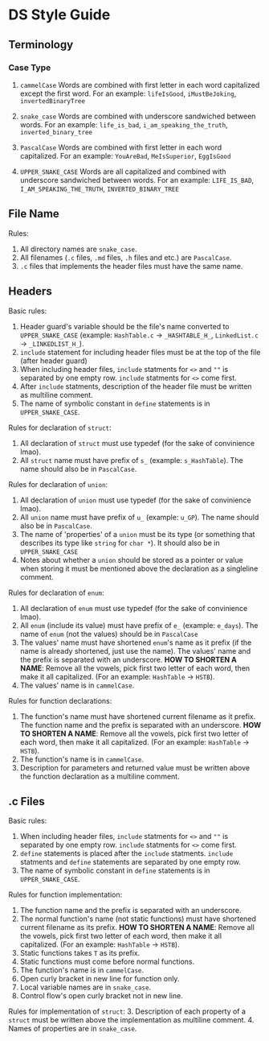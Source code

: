 # DS Style Guide

## Terminology
### Case Type
1. `cammelCase`
Words are combined with first letter in each word capitalized except the first word. 
For an example: `lifeIsGood`, `iMustBeJoking`, `invertedBinaryTree`

2. `snake_case`
Words are combined with underscore sandwiched between words. 
For an example: `life_is_bad`, `i_am_speaking_the_truth`, `inverted_binary_tree`

3. `PascalCase`
Words are combined with first letter in each word capitalized. 
For an example: `YouAreBad`, `MeIsSuperior`, `EggIsGood`

4. `UPPER_SNAKE_CASE`
Words are all capitalized and combined with underscore sandwiched between words.
For an example: `LIFE_IS_BAD`, `I_AM_SPEAKING_THE_TRUTH`, `INVERTED_BINARY_TREE`

## File Name
Rules:
1. All directory names are `snake_case`. 
2. All filenames (`.c` files, `.md` files, `.h` files and etc.) are `PascalCase`. 
3. `.c` files that implements the header files must have the same name. 

## Headers
Basic rules:
1. Header guard's variable should be the file's name converted to `UPPER_SNAKE_CASE` (example: `HashTable.c` -> `_HASHTABLE_H_`, `LinkedList.c` -> `_LINKEDLIST_H_`). 
2. `include` statement for including header files must be at the top of the file (after header guard)
3. When including header files, `include` statments for `<>` and `""` is separated by one empty row. `include` statments for `<>` come first. 
4. After `include` statments, description of the header file must be written as multiline comment. 
5. The name of symbolic constant in `define` statements is in `UPPER_SNAKE_CASE`. 

Rules for declaration of `struct`:
1. All declaration of `struct` must use typedef (for the sake of convinience lmao).
2. All `struct` name must have prefix of `s_` (example: `s_HashTable`). The name should also be in `PascalCase`. 

Rules for declaration of `union`:
1. All declaration of `union` must use typedef (for the sake of convinience lmao).
2. All `union` name must have prefix of `u_` (example: `u_GP`). The name should also be in `PascalCase`. 
3. The name of 'properties' of a `union` must be its type (or something that describes its type like `string` for `char *`). It should also be in `UPPER_SNAKE_CASE`
4. Notes about whether a `union` should be stored as a pointer or value when storing it must be mentioned above the declaration as a singleline comment. 

Rules for declaration of `enum`:
1. All declaration of `enum` must use typedef (for the sake of convinience lmao).
2. All `enum` (include its value) must have prefix of `e_` (example: `e_days`). The name of `enum` (not the values) should be in `PascalCase`
3. The values' name must have shortened `enum`'s name as it prefix (if the name is already shortened, just use the name). The values' name and the prefix is separated with an underscore. 
**HOW TO SHORTEN A NAME**: Remove all the vowels, pick first two letter of each word, then make it all capitalized. (For an example: `HashTable` -> `HSTB`). 
4. The values' name is in `cammelCase`.

Rules for function declarations:
1. The function's name must have shortened current filename as it prefix. The function name and the prefix is separated with an underscore. 
**HOW TO SHORTEN A NAME**: Remove all the vowels, pick first two letter of each word, then make it all capitalized. (For an example: `HashTable` -> `HSTB`). 
2. The function's name is in `cammelCase`. 
3. Description for parameters and returned value must be written above the function declaration as a multiline comment. 

## .c Files
Basic rules:
1. When including header files, `include` statments for `<>` and `""` is separated by one empty row. `include` statments for `<>` come first. 
2. `define` statements is placed after the `include` statments. `include` statments and `define` statements are separated by one empty row. 
3. The name of symbolic constant in `define` statements is in `UPPER_SNAKE_CASE`. 

Rules for function implementation:
1. The function name and the prefix is separated with an underscore. 
2. The normal function's name (not static functions) must have shortened current filename as its prefix.
**HOW TO SHORTEN A NAME**: Remove all the vowels, pick first two letter of each word, then make it all capitalized. (For an example: `HashTable` -> `HSTB`). 
3. Static functions takes `T` as its prefix. 
4. Static functions must come before normal functions. 
5. The function's name is in `cammelCase`. 
6. Open curly bracket in new line for function only.
7. Local variable names are in `snake_case`. 
8. Control flow's open curly bracket not in new line. 

Rules for implementation of `struct`:
3. Description of each property of a `struct` must be written above the implementation as multiline comment. 
4. Names of properties are in `snake_case`. 
